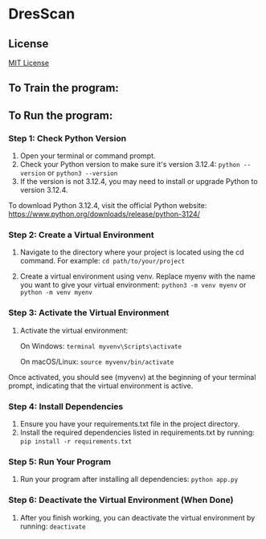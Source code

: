# **DresScan**

## **License**
[MIT License](LICENSE)
## **To Train the program:**

## **To Run the program:**

### **Step 1: Check Python Version**

 1.  Open your terminal or command prompt.
 2.  Check your Python version to make sure it's version 3.12.4: ```python --version``` or ```python3 --version```  
 3.  If the version is not 3.12.4, you may need to install or upgrade Python to version 3.12.4.

  To download Python 3.12.4, visit the official Python website:
  https://www.python.org/downloads/release/python-3124/
  
### **Step 2: Create a Virtual Environment**
1. Navigate to the directory where your project is located using the cd command. For example: ```cd path/to/your/project```
 
2. Create a virtual environment using venv. Replace myenv with the name you want to give your virtual environment: ```python3 -m venv myenv``` or ```python -m venv myenv```

### **Step 3: Activate the Virtual Environment**

  1. Activate the virtual environment:

     On Windows: ```terminal
                     myvenv\Scripts\activate
                 ```

     On macOS/Linux: ```source myvenv/bin/activate```

Once activated, you should see (myvenv) at the beginning of your terminal prompt, indicating that the virtual environment is active.
  
### **Step 4: Install Dependencies**

  1. Ensure you have your requirements.txt file in the project directory.
  2. Install the required dependencies listed in requirements.txt by running: ```pip install -r requirements.txt```

### **Step 5: Run Your Program**

  1. Run your program after installing all dependencies: ```python app.py```

### **Step 6: Deactivate the Virtual Environment (When Done)**

  1. After you finish working, you can deactivate the virtual environment by running: ```deactivate```

